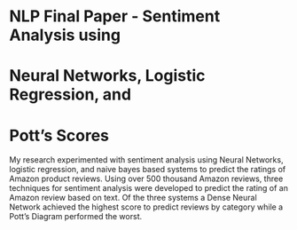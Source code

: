 # NLP Final Paper - Sentiment Analysis using
# Neural Networks, Logistic Regression, and
# Pott’s Scores
My research experimented with sentiment
analysis using Neural Networks, logistic
regression, and naive bayes based systems to
predict the ratings of Amazon product reviews.
Using over 500 thousand Amazon reviews, three
techniques for sentiment analysis were
developed to predict the rating of an Amazon
review based on text. Of the three systems a
Dense Neural Network achieved the highest
score to predict reviews by category while a
Pott’s Diagram performed the worst.
